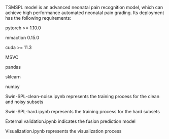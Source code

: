 TSMSPL model is an advanced neonatal pain recognition model, which can achieve high performance automated neonatal pain grading. Its deployment has the following requirements:

pytorch >= 1.10.0

mmaction 0.15.0

cuda >= 11.3

MSVC

pandas

sklearn

numpy

Swin-SPL-clean-noise.ipynb represents the training process for the clean and noisy subsets

Swin-SPL-hard.ipynb represents the training process for the hard subsets

External validation.ipynb indicates the fusion prediction model

Visualization.ipynb represents the visualization process
